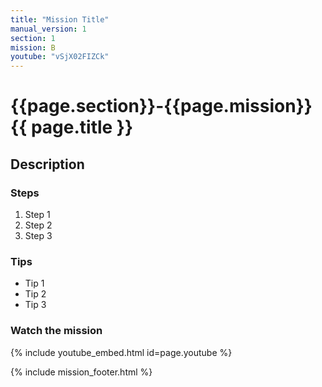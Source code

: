 ```yaml
---
title: "Mission Title"
manual_version: 1
section: 1
mission: B
youtube: "vSjX02FIZCk"
---
```


# {{page.section}}-{{page.mission}} {{ page.title }}

## Description

### Steps

1. Step 1
2. Step 2
3. Step 3

### Tips

* Tip 1
* Tip 2
* Tip 3

### Watch the mission

{% include youtube_embed.html id=page.youtube %}

{% include mission_footer.html %}

